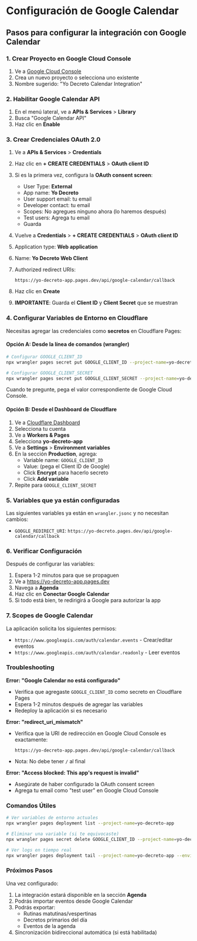 # Configuración de Google Calendar

## Pasos para configurar la integración con Google Calendar

### 1. Crear Proyecto en Google Cloud Console

1. Ve a [Google Cloud Console](https://console.cloud.google.com/)
2. Crea un nuevo proyecto o selecciona uno existente
3. Nombre sugerido: "Yo Decreto Calendar Integration"

### 2. Habilitar Google Calendar API

1. En el menú lateral, ve a **APIs & Services** > **Library**
2. Busca "Google Calendar API"
3. Haz clic en **Enable**

### 3. Crear Credenciales OAuth 2.0

1. Ve a **APIs & Services** > **Credentials**
2. Haz clic en **+ CREATE CREDENTIALS** > **OAuth client ID**
3. Si es la primera vez, configura la **OAuth consent screen**:
   - User Type: **External**
   - App name: **Yo Decreto**
   - User support email: tu email
   - Developer contact: tu email
   - Scopes: No agregues ninguno ahora (lo haremos después)
   - Test users: Agrega tu email
   - Guarda

4. Vuelve a **Credentials** > **+ CREATE CREDENTIALS** > **OAuth client ID**
5. Application type: **Web application**
6. Name: **Yo Decreto Web Client**
7. Authorized redirect URIs:
   ```
   https://yo-decreto-app.pages.dev/api/google-calendar/callback
   ```
8. Haz clic en **Create**
9. **IMPORTANTE**: Guarda el **Client ID** y **Client Secret** que se muestran

### 4. Configurar Variables de Entorno en Cloudflare

Necesitas agregar las credenciales como **secretos** en Cloudflare Pages:

#### Opción A: Desde la línea de comandos (wrangler)

```bash
# Configurar GOOGLE_CLIENT_ID
npx wrangler pages secret put GOOGLE_CLIENT_ID --project-name=yo-decreto-app

# Configurar GOOGLE_CLIENT_SECRET
npx wrangler pages secret put GOOGLE_CLIENT_SECRET --project-name=yo-decreto-app
```

Cuando te pregunte, pega el valor correspondiente de Google Cloud Console.

#### Opción B: Desde el Dashboard de Cloudflare

1. Ve a [Cloudflare Dashboard](https://dash.cloudflare.com/)
2. Selecciona tu cuenta
3. Ve a **Workers & Pages**
4. Selecciona **yo-decreto-app**
5. Ve a **Settings** > **Environment variables**
6. En la sección **Production**, agrega:
   - Variable name: `GOOGLE_CLIENT_ID`
   - Value: (pega el Client ID de Google)
   - Click **Encrypt** para hacerlo secreto
   - Click **Add variable**
7. Repite para `GOOGLE_CLIENT_SECRET`

### 5. Variables que ya están configuradas

Las siguientes variables ya están en `wrangler.jsonc` y no necesitan cambios:

- `GOOGLE_REDIRECT_URI`: `https://yo-decreto.pages.dev/api/google-calendar/callback`

### 6. Verificar Configuración

Después de configurar las variables:

1. Espera 1-2 minutos para que se propaguen
2. Ve a https://yo-decreto-app.pages.dev
3. Navega a **Agenda**
4. Haz clic en **Conectar Google Calendar**
5. Si todo está bien, te redirigirá a Google para autorizar la app

### 7. Scopes de Google Calendar

La aplicación solicita los siguientes permisos:

- `https://www.googleapis.com/auth/calendar.events` - Crear/editar eventos
- `https://www.googleapis.com/auth/calendar.readonly` - Leer eventos

### Troubleshooting

**Error: "Google Calendar no está configurado"**
- Verifica que agregaste `GOOGLE_CLIENT_ID` como secreto en Cloudflare Pages
- Espera 1-2 minutos después de agregar las variables
- Redeploy la aplicación si es necesario

**Error: "redirect_uri_mismatch"**
- Verifica que la URI de redirección en Google Cloud Console es exactamente:
  ```
  https://yo-decreto-app.pages.dev/api/google-calendar/callback
  ```
- Nota: No debe tener `/` al final

**Error: "Access blocked: This app's request is invalid"**
- Asegúrate de haber configurado la OAuth consent screen
- Agrega tu email como "test user" en Google Cloud Console

### Comandos Útiles

```bash
# Ver variables de entorno actuales
npx wrangler pages deployment list --project-name=yo-decreto-app

# Eliminar una variable (si te equivocaste)
npx wrangler pages secret delete GOOGLE_CLIENT_ID --project-name=yo-decreto-app

# Ver logs en tiempo real
npx wrangler pages deployment tail --project-name=yo-decreto-app --environment=production
```

### Próximos Pasos

Una vez configurado:

1. La integración estará disponible en la sección **Agenda**
2. Podrás importar eventos desde Google Calendar
3. Podrás exportar:
   - Rutinas matutinas/vespertinas
   - Decretos primarios del día
   - Eventos de la agenda
4. Sincronización bidireccional automática (si está habilitada)
